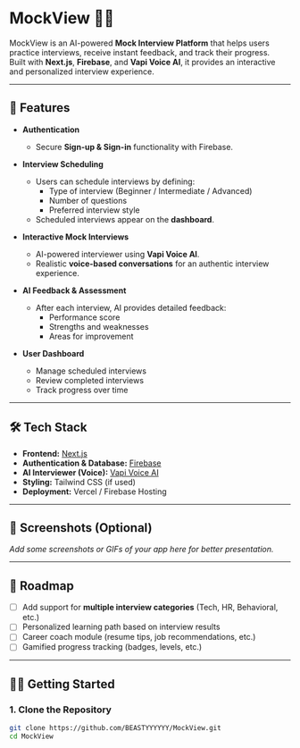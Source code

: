 # MockView 🎤💼

MockView is an AI-powered **Mock Interview Platform** that helps users practice interviews, receive instant feedback, and track their progress.  
Built with **Next.js**, **Firebase**, and **Vapi Voice AI**, it provides an interactive and personalized interview experience.

---

## 🚀 Features

- **Authentication**
  - Secure **Sign-up & Sign-in** functionality with Firebase.
  
- **Interview Scheduling**
  - Users can schedule interviews by defining:
    - Type of interview (Beginner / Intermediate / Advanced)
    - Number of questions
    - Preferred interview style
  - Scheduled interviews appear on the **dashboard**.

- **Interactive Mock Interviews**
  - AI-powered interviewer using **Vapi Voice AI**.
  - Realistic **voice-based conversations** for an authentic interview experience.

- **AI Feedback & Assessment**
  - After each interview, AI provides detailed feedback:
    - Performance score
    - Strengths and weaknesses
    - Areas for improvement

- **User Dashboard**
  - Manage scheduled interviews
  - Review completed interviews
  - Track progress over time

---

## 🛠️ Tech Stack

- **Frontend:** [Next.js](https://nextjs.org/)
- **Authentication & Database:** [Firebase](https://firebase.google.com/)
- **AI Interviewer (Voice):** [Vapi Voice AI](https://vapi.ai/)
- **Styling:** Tailwind CSS (if used)
- **Deployment:** Vercel / Firebase Hosting

---

## 📸 Screenshots (Optional)

_Add some screenshots or GIFs of your app here for better presentation._

---

## 🔮 Roadmap

- [ ] Add support for **multiple interview categories** (Tech, HR, Behavioral, etc.)
- [ ] Personalized learning path based on interview results
- [ ] Career coach module (resume tips, job recommendations, etc.)
- [ ] Gamified progress tracking (badges, levels, etc.)

---

## 🧑‍💻 Getting Started

### 1. Clone the Repository
```bash
git clone https://github.com/BEASTYYYYYY/MockView.git
cd MockView
